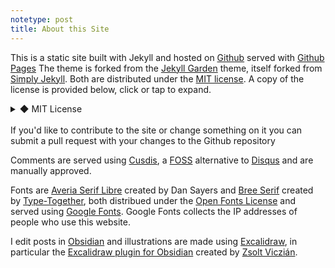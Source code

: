 ```yaml
---
notetype: post
title: About this Site
---
```


This is a static site built with Jekyll and hosted on [Github](https://github.com/jonesethan883/jonesethan883.github.io) served with [Github Pages](https://pages.github.com)
The theme is forked from the [Jekyll Garden](https://github.com/Jekyll-Garden/jekyll-garden.github.io) theme, itself forked from [Simply Jekyll](https://github.com/raghudotcc/simply-jekyll). Both are distributed under the [MIT license](https://opensource.org/licenses/MIT). A copy of the license is provided below, click or tap to expand.
<details>
 <summary>◆ MIT License</summary>
 <blockquote><p>Copyright (c) 2020 Raghuveer S, Hiran Venugopalan</p>

 <p>Permission is hereby granted, free of charge, to any person obtaining a copy of this software and associated documentation files (the "Software"), to deal in the Software without restriction, including without limitation the rights to use, copy, modify, merge, publish, distribute, sublicense, and/or sell copies of the Software, and to permit persons to whom the Software is furnished to do so, subject to the following conditions:</p>
 <p>The above copyright notice and this permission notice shall be included in all copies or substantial portions of the Software.</p>
<p>The software is provided "as is", without warranty of any kind, express or implied, including but not limited to the warranties of merchantability, fitness for a particular purpose and noninfringement. In no event shall the authors or copyright holders be liable for any claim, damages, or other liability, whether in an action of contract, tort or otherwise, arising from, out of or in connection with the Software or the use or other dealings in the Software.</p>
</blockquote>
</details>
<br>
If you'd like to contribute to the site or change something on it you can submit a pull request with your changes to the Github repository
<br>

Comments are served using [Cusdis](https://cusdis.com), a [FOSS](https://en.wikipedia.org/wiki/Free_and_open-source_software) alternative to [Disqus](https://disqus.com) and are manually approved.
<br>

Fonts are [Averia Serif Libre](http://iotic.com/averia/) created by Dan Sayers and [Bree Serif](https://fonts.google.com/specimen/Bree+Serif) created by [Type-Together](https://www.type-together.com), both distribued under the [Open Fonts License](https://en.wikipedia.org/wiki/SIL_Open_Font_License) and served using [Google Fonts](https://fonts.google.com). Google Fonts collects the IP addresses of people who use this website.
<br>

I edit posts in [Obsidian](https://obsidian.md/) and illustrations are made using [Excalidraw](https://excalidraw.com/), in particular the [Excalidraw plugin for Obsidian](https://github.com/zsviczian/obsidian-excalidraw-plugin) created by [Zsolt Viczián](https://www.zsolt.blog/). 
<br>